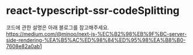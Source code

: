 # react-typescript-ssr-codeSplitting

코드에 관한 설명은 아래 블로그를 참고해주세요.
https://medium.com/@minoo/next-js-%EC%B2%98%EB%9F%BC-server-side-rendering-%EA%B5%AC%ED%98%84%ED%95%98%EA%B8%B0-7608e82a0ab1
